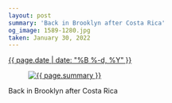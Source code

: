 ```yaml
---
layout: post
summary: 'Back in Brooklyn after Costa Rica'
og_image: 1589-1280.jpg
taken: January 30, 2022
---
```


<div class="post">
 <time>
  <a href="/1589">
   {{ page.date | date: "%B %-d, %Y" }}
  </a>
 </time>
 <a href="/1589">
  <figure data-taken="1/30/2022">
   <img alt="{{ page.summary }}" sizes="(min-width: 700px) 50vw, calc(100vw - 2rem)" src="{{ site.assets_url }}/1589-640.jpg" srcset="{{ site.assets_url }}/1589-320.jpg 320w, {{ site.assets_url }}/1589-640.jpg 640w, {{ site.assets_url }}/1589-960.jpg 960w, {{ site.assets_url }}/1589-1280.jpg 1280w"/>
  </figure>
 </a>
 <span>
  Back in Brooklyn after Costa Rica
 </span>
</div>
